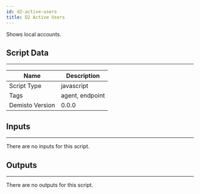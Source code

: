 ```yaml
---
id: d2-active-users
title: D2 Active Users
---
```


Shows local accounts.

## Script Data
---

| **Name** | **Description** |
| --- | --- |
| Script Type | javascript |
| Tags | agent, endpoint |
| Demisto Version | 0.0.0 |

## Inputs
---
There are no inputs for this script.

## Outputs
---
There are no outputs for this script.
